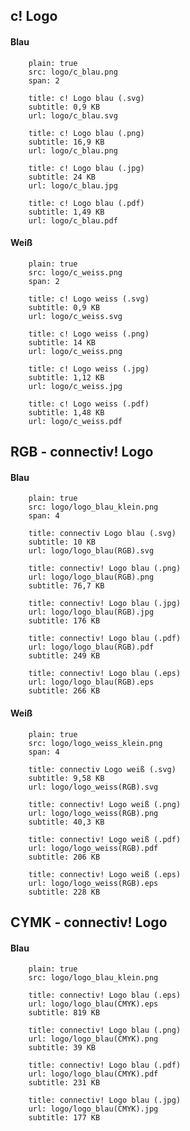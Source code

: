 ## c! Logo

#### Blau

```image
    plain: true
    src: logo/c_blau.png
    span: 2
```


```download|span-3
    title: c! Logo blau (.svg)
    subtitle: 0,9 KB
    url: logo/c_blau.svg
```

```download|span-3
    title: c! Logo blau (.png)
    subtitle: 16,9 KB
    url: logo/c_blau.png
```

```download|span-3
    title: c! Logo blau (.jpg)
    subtitle: 24 KB
    url: logo/c_blau.jpg
```

```download|span-3
    title: c! Logo blau (.pdf)
    subtitle: 1,49 KB
    url: logo/c_blau.pdf
```

#### Weiß

```image
    plain: true
    src: logo/c_weiss.png
    span: 2
```

```download|span-3
    title: c! Logo weiss (.svg)
    subtitle: 0,9 KB
    url: logo/c_weiss.svg
```

```download|span-3
    title: c! Logo weiss (.png)
    subtitle: 14 KB
    url: logo/c_weiss.png
```

```download|span-3
    title: c! Logo weiss (.jpg)
    subtitle: 1,12 KB
    url: logo/c_weiss.jpg
```

```download|span-3
    title: c! Logo weiss (.pdf)
    subtitle: 1,48 KB
    url: logo/c_weiss.pdf
```


## RGB - connectiv! Logo

#### Blau

```image
    plain: true
    src: logo/logo_blau_klein.png
    span: 4
```

```download|span-3
    title: connectiv Logo blau (.svg)
    subtitle: 10 KB
    url: logo/logo_blau(RGB).svg
```

```download|span-3
    title: connectiv! Logo blau (.png)
    url: logo/logo_blau(RGB).png
    subtitle: 76,7 KB
```

```download|span-3
    title: connectiv! Logo blau (.jpg)
    url: logo/logo_blau(RGB).jpg
    subtitle: 176 KB
```

```download|span-3
    title: connectiv! Logo blau (.pdf)
    url: logo/logo_blau(RGB).pdf
    subtitle: 249 KB
```

```download|span-3
    title: connectiv! Logo blau (.eps)
    url: logo/logo_blau(RGB).eps
    subtitle: 266 KB
```

#### Weiß

```image
    plain: true
    src: logo/logo_weiss_klein.png
    span: 4
```

```download|span-3
    title: connectiv Logo weiß (.svg)
    subtitle: 9,58 KB
    url: logo/logo_weiss(RGB).svg
```

```download|span-3
    title: connectiv! Logo weiß (.png)
    url: logo/logo_weiss(RGB).png
    subtitle: 40,3 KB
```

```download|span-3
    title: connectiv! Logo weiß (.pdf)
    url: logo/logo_weiss(RGB).pdf
    subtitle: 206 KB
```

```download|span-3
    title: connectiv! Logo weiß (.eps)
    url: logo/logo_weiss(RGB).eps
    subtitle: 228 KB
```

## CYMK - connectiv! Logo

#### Blau

```image
    plain: true
    src: logo/logo_blau_klein.png
```

```download|span-3
    title: connectiv! Logo blau (.eps)
    url: logo/logo_blau(CMYK).eps
    subtitle: 819 KB
```

```download|span-3
    title: connectiv! Logo blau (.png)
    url: logo/logo_blau(CMYK).png
    subtitle: 39 KB
```

```download|span-3
    title: connectiv! Logo blau (.pdf)
    url: logo/logo_blau(CMYK).pdf
    subtitle: 231 KB
```

```download|span-3
    title: connectiv! Logo blau (.jpg)
    url: logo/logo_blau(CMYK).jpg
    subtitle: 177 KB
```

